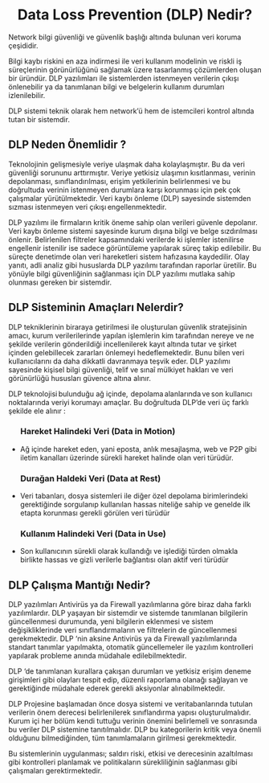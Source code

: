 <h1 align=center> Data Loss Prevention (DLP) Nedir? </h1>
Network bilgi güvenliği ve güvenlik başlığı altında bulunan veri koruma çeşididir.
<p></p>

Bilgi kaybı riskini en aza indirmesi ile veri kullanım modelinin ve riskli iş süreçlerinin görünürlüğünü sağlamak üzere tasarlanmış çözümlerden oluşan bir üründür. 
DLP yazılımları ile sistemlerden istenmeyen verilerin çıkışı önlenebilir ya da tanımlanan bilgi ve belgelerin kullanım durumları izlenilebilir.
<p></p>

DLP sistemi teknik olarak hem network’ü hem de istemcileri kontrol altında tutan bir sistemdir.

<h2> DLP Neden Önemlidir ? </h2>
Teknolojinin gelişmesiyle veriye ulaşmak daha kolaylaşmıştır. Bu da veri güvenliği sorununu arttırmıştır. 
Veriye yetkisiz ulaşımın kısıtlanması, verinin depolanması, sınıflandırılması, erişim yetkilerinin belirlenmesi ve bu doğrultuda verinin istenmeyen durumlara karşı korunması için pek çok çalışmalar yürütülmektedir. 
Veri kaybı önleme (DLP) sayesinde sistemden sızması istenmeyen veri çıkışı engellenmektedir.
<p></p>

DLP yazılımı ile firmaların kritik öneme sahip olan verileri güvenle depolanır. Veri kaybı önleme sistemi sayesinde kurum dışına bilgi ve belge sızdırılması önlenir. 
Belirlenilen filtreler kapsamındaki verilerde ki işlemler istenilirse engellenir istenilir ise sadece görüntüleme yapılarak süreç takip edilebilir. 
Bu süreçte denetimde olan veri hareketleri sistem hafızasına kaydedilir. Olay yanıtı, adli analiz gibi hususlarda DLP yazılımı tarafından raporlar üretilir. 
Bu yönüyle bilgi güvenliğinin sağlanması için DLP yazılımı mutlaka sahip olunması gereken bir sistemdir.

<h2> DLP Sisteminin Amaçları Nelerdir? </h2>
DLP tekniklerinin biraraya getirilmesi ile oluşturulan güvenlik stratejisinin amacı, kurum verilerilerinde yapılan işlemlerin kim tarafından nereye ve ne şekilde verilerin gönderildiği incellenilerek kayıt altında tutar ve şirket içinden gelebillecek zararları önlemeyi hedeflemektedir. 
Bunu bilen veri kullanıcılarını da daha dikkatli davranmaya teşvik eder. DLP yazılımı sayesinde kişisel bilgi güvenliği, telif ve sınaî mülkiyet hakları ve veri görünürlüğü hususları güvence altına alınır.
<p></p>

DLP teknolojisi bulunduğu ağ içinde,  depolama alanlarında ve son kullanıcı noktalarında veriyi korumayı amaçlar. Bu doğrultuda DLP’de veri üç farklı şekilde ele alınır :

<ul> <h3> Hareket Halindeki Veri (Data in Motion)  </h3>

  <li> Ağ içinde hareket eden, yani eposta, anlık mesajlaşma, web ve P2P gibi iletim kanalları üzerinde sürekli hareket halinde olan veri türüdür. </li>

</ul>

<ul> <h3> Durağan Haldeki Veri (Data at Rest) </h3> 

<li> Veri tabanları, dosya sistemleri ile diğer özel depolama birimlerindeki gerektiğinde sorgulanıp kullanılan hassas niteliğe sahip ve genelde ilk etapta korunması gerekli görülen veri türüdür </li>

</ul>

<ul> <h3> Kullanım Halindeki Veri (Data in Use)  </h3>

<li> Son kullanıcının sürekli olarak kullandığı ve işlediği türden olmakla birlikte hassas ve gizli verilerle bağlantısı olan aktif veri türüdür </li>

</ul>

<h2> DLP Çalışma Mantığı Nedir? </h2>
DLP yazılımları Antivirüs ya da Firewall yazılımlarına göre biraz daha farklı yazılımlardır. 
DLP yaşayan bir sistemdir ve sistemde tanımlanan bilgilerin güncellenmesi durumunda, yeni bilgilerin eklenmesi ve sistem değişikliklerinde veri sınıflandırmaların ve filtrelerin de güncellenmesi gerekmektedir. 
DLP ‘nin aksine Antivirüs ya da Firewall yazılımlarında standart tanımlar yapılmakta, otomatik güncellemeler ile yazılım kontrolleri yapılarak probleme anında müdahale edilebilmektedir.
<p></p>

DLP ‘de tanımlanan kurallara çakışan durumları ve yetkisiz erişim deneme girişimleri gibi olayları tespit edip, düzenli raporlama olanağı sağlayan ve gerektiğinde müdahale ederek gerekli aksiyonlar alınabilmektedir.
<p></p>

DLP Projesine başlamadan önce dosya sistemi ve veritabanlarında tutulan verilerin önem derecesi belirlenilerek sınıflandırma yapısı oluşturulmalıdır. 
Kurum içi her bölüm kendi tuttuğu verinin önemini belirlemeli ve sonrasında bu veriler DLP sistemine tanıtılmalıdır. 
DLP bu kategorilerin kritik veya  önemli olduğunu bilmediğinden, tüm tanımlamaların girilmesi gerekmektedir.
<p></p>

Bu sistemlerinin uygulanması; saldırı riski, etkisi ve derecesinin azaltılması gibi kontrolleri planlamak ve politikaların sürekliliğinin sağlanması gibi çalışmaları gerektirmektedir.


